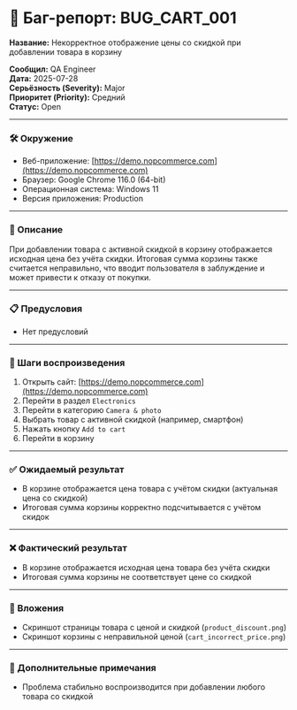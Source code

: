 # 🐞 Баг-репорт: BUG_CART_001
**Название:** Некорректное отображение цены со скидкой при добавлении товара в корзину

**Сообщил:** QA Engineer  
**Дата:** 2025-07-28  
**Серьёзность (Severity):** Major  
**Приоритет (Priority):** Средний  
**Статус:** Open  

---

### 🛠 Окружение

- Веб-приложение: [https://demo.nopcommerce.com](https://demo.nopcommerce.com)  
- Браузер: Google Chrome 116.0 (64-bit)  
- Операционная система: Windows 11  
- Версия приложения: Production  

---

### 📝 Описание

При добавлении товара с активной скидкой в корзину отображается исходная цена без учёта скидки. Итоговая сумма корзины также считается неправильно, что вводит пользователя в заблуждение и может привести к отказу от покупки.

---

### 📋 Предусловия

- Нет предусловий

---

### 🔁 Шаги воспроизведения

1. Открыть сайт: [https://demo.nopcommerce.com](https://demo.nopcommerce.com)  
2. Перейти в раздел `Electronics`  
3. Перейти в категорию `Camera & photo`  
4. Выбрать товар с активной скидкой (например, смартфон)  
5. Нажать кнопку `Add to cart`  
6. Перейти в корзину  

---

### ✅ Ожидаемый результат

- В корзине отображается цена товара с учётом скидки (актуальная цена со скидкой)  
- Итоговая сумма корзины корректно подсчитывается с учётом скидок  

---

### ❌ Фактический результат

- В корзине отображается исходная цена товара без учёта скидки  
- Итоговая сумма корзины не соответствует цене со скидкой  

---

### 📎 Вложения

- Скриншот страницы товара с ценой и скидкой (`product_discount.png`)  
- Скриншот корзины с неправильной ценой (`cart_incorrect_price.png`)  

---

### 💬 Дополнительные примечания

- Проблема стабильно воспроизводится при добавлении любого товара со скидкой  

